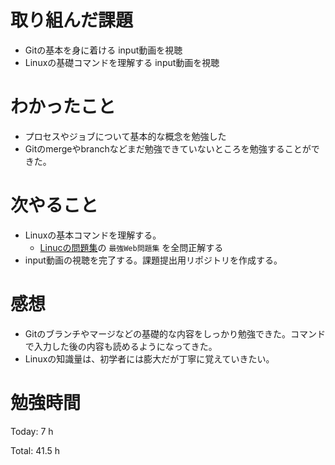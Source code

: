 # 取り組んだ課題
* Gitの基本を身に着ける input動画を視聴
* Linuxの基礎コマンドを理解する input動画を視聴

# わかったこと
*  プロセスやジョブについて基本的な概念を勉強した
*  Gitのmergeやbranchなどまだ勉強できていないところを勉強することができた。

# 次やること
* Linuxの基本コマンドを理解する。
  * [Linucの問題集](https://www.udemy.com/course/unscared_linux/learn/lecture/16858868#content)の `最強Web問題集` を全問正解する
* input動画の視聴を完了する。課題提出用リポジトリを作成する。

# 感想
* Gitのブランチやマージなどの基礎的な内容をしっかり勉強できた。コマンドで入力した後の内容も読めるようになってきた。
* Linuxの知識量は、初学者には膨大だが丁寧に覚えていきたい。
  
# 勉強時間
Today: 7 h

Total: 41.5 h
